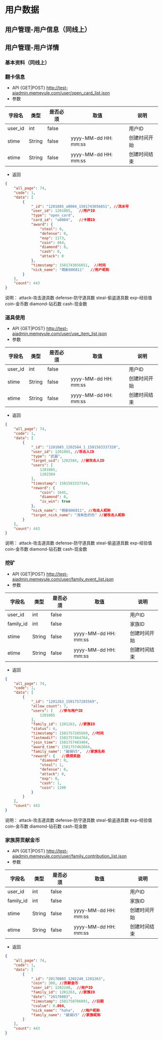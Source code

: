 # 用户数据

## 用户管理-用户信息（同线上）

## 用户管理-用户详情
### 基本资料（同线上）

### 翻卡信息

* API {GET|POST} http://test-aiadmin.memeyule.com/user/open_card_list.json
* 参数

字段名|类型|是否必须|取值|说明
---|---|---|---|---
user_id|int|false||用户ID
stime|String|false|yyyy-MM-dd HH: mm:ss|创建时间开始
etime|String|false|yyyy-MM-dd HH: mm:ss|创建时间结束

* 返回

```json
{
    "all_page": 74,
    "code": 1,
    "data": [
        {
            "_id": "1201085_a0004_1501743056651", //流水号
            "user_id": 1201085,   //用户ID
            "type": "open_card",
            "card_id": "a0004",   //卡牌ID
            "award": {
                "steal": 0,    
                "defense": 0,
                "exp": 1173,
                "coin": 464,
                "diamond": 0,
                "cash": 0,
                "attack": 0
            },
            "timestamp": 1501743056651,  //时间
            "nick_name": "萌新806811"   //用户昵称
        }
    ],
    "count": 443
}
```
说明： attack-攻击道具数 defense-防守道具数 steal-偷盗道具数 
       exp-经验值 coin-金币数 diamond-钻石数 cash-现金数 



### 道具使用

* API {GET|POST} http://test-aiadmin.memeyule.com/user/use_item_list.json
* 参数

字段名|类型|是否必须|取值|说明
---|---|---|---|---
user_id|int|false||用户ID
stime|String|false|yyyy-MM-dd HH: mm:ss|创建时间开始
etime|String|false|yyyy-MM-dd HH: mm:ss|创建时间结束

* 返回

```json
{
    "all_page": 74,
    "code": 1,
    "data": [
        {
            "_id": "1201085_1202584_1_1501583337320",
            "user_id": 1201085, //攻击人ID
            "type": "武器",
            "target_uid": 1202584, //被攻击人ID
            "users": [
                1201085,
                1202584
            ],
            "timestamp": 1501583337344,
            "reward": {
                "coin": 1645,
                "diamond": 0,
                "is_win": true
            },
            "nick_name": "萌新806811", //攻击人昵称
            "target_nick_name": "浅紫色的伤" //被攻击人昵称
        }
    ],
    "count": 443
}
```
说明： attack-攻击道具数 defense-防守道具数 steal-偷盗道具数 
       exp-经验值 coin-金币数 diamond-钻石数 cash-现金数 



### 挖矿

* API {GET|POST} http://test-aiadmin.memeyule.com/user/family_event_list.json
* 参数

字段名|类型|是否必须|取值|说明
---|---|---|---|---
user_id|int|false||用户ID
family_id|int|false||家族ID
stime|String|false|yyyy-MM-dd HH: mm:ss|创建时间开始
etime|String|false|yyyy-MM-dd HH: mm:ss|创建时间结束

* 返回

```json
{
    "all_page": 74,
    "code": 1,
    "data": [
        {
            "_id": "1201263_1501757285569",
            "allow_count": 7,
            "users": [   //参与用户ID
                1201085
            ],
            "family_id": 1201263, //家族ID
            "status": 4,
            "timestamp": 1501757285569, //时间
            "lastmodif": 1501757464764,
            "join_time": 1501757403404,
            "award_time": 1501757462664, 
            "family_name": "破骑V5",  //家族名称
            "reward": {   //获得奖励
                "diamond": 0,
                "steal": 1,
                "defense": 0,
                "attack": 0,
                "exp": 0,
                "cash": 1,
                "coin": 1200
            }
        }
    ],
    "count": 443
}
```
说明： attack-攻击道具数 defense-防守道具数 steal-偷盗道具数 
       exp-经验值 coin-金币数 diamond-钻石数 cash-现金数 


### 家族房贡献金币

* API {GET|POST} http://test-aiadmin.memeyule.com/user/family_contribution_list.json
* 参数

字段名|类型|是否必须|取值|说明
---|---|---|---|---
user_id|int|false||用户ID
family_id|int|false||家族ID
stime|String|false|yyyy-MM-dd HH: mm:ss|创建时间开始
etime|String|false|yyyy-MM-dd HH: mm:ss|创建时间结束

* 返回

```json
{
    "all_page": 74,
    "code": 1,
    "data": [
        {
            "_id": "20170803_1202240_1201263",
            "coin": 300, //贡献金币
            "user_id": 1202240,  //用户ID
            "family_id": 1201263, //家族ID
            "date": "20170803",
            "timestamp": 1501750706091, //日期
            "cvalue": 0.004,
            "nick_name": "haha",   //用户昵称
            "family_name": "破骑V5" //家族昵称
        }
    ],
    "count": 443
}
```

